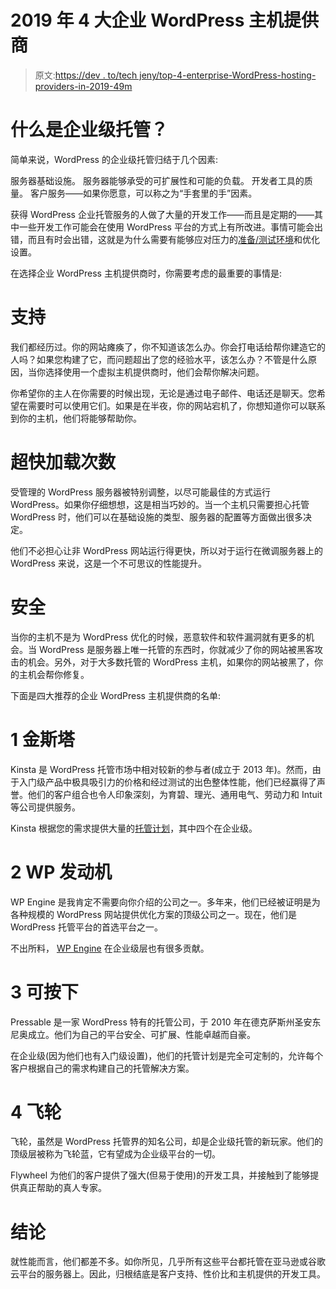 # 2019 年 4 大企业 WordPress 主机提供商

> 原文:[https://dev . to/tech jeny/top-4-enterprise-WordPress-hosting-providers-in-2019-49m](https://dev.to/techjeny/top-4-enterprise-wordpress-hosting-providers-in-2019-49m)

# [](#what-is-enterpriselevel-hosting)什么是企业级托管？

简单来说，WordPress 的企业级托管归结于几个因素:

服务器基础设施。
服务器能够承受的可扩展性和可能的负载。
开发者工具的质量。
客户服务——如果你愿意，可以称之为“手套里的手”因素。

获得 WordPress 企业托管服务的人做了大量的开发工作——而且是定期的——其中一些开发工作可能会在使用 WordPress 平台的方式上有所改进。事情可能会出错，而且有时会出错，这就是为什么需要有能够应对压力的[准备/测试环境](https://searchsoftwarequality.techtarget.com/definition/staging-environment)和优化设置。

在选择企业 WordPress 主机提供商时，你需要考虑的最重要的事情是:

# [](#support)支持

我们都经历过。你的网站瘫痪了，你不知道该怎么办。你会打电话给帮你建造它的人吗？如果您构建了它，而问题超出了您的经验水平，该怎么办？不管是什么原因，当你选择使用一个虚拟主机提供商时，他们会帮你解决问题。

你希望你的主人在你需要的时候出现，无论是通过电子邮件、电话还是聊天。您希望在需要时可以使用它们。如果是在半夜，你的网站宕机了，你想知道你可以联系到你的主机，他们将能够帮助你。

# [](#super-fast-load-times)超快加载次数

受管理的 WordPress 服务器被特别调整，以尽可能最佳的方式运行 WordPress。如果你仔细想想，这是相当巧妙的。当一个主机只需要担心托管 WordPress 时，他们可以在基础设施的类型、服务器的配置等方面做出很多决定。

他们不必担心让非 WordPress 网站运行得更快，所以对于运行在微调服务器上的 WordPress 来说，这是一个不可思议的性能提升。

# [](#security)安全

当你的主机不是为 WordPress 优化的时候，恶意软件和软件漏洞就有更多的机会。当 WordPress 是服务器上唯一托管的东西时，你就减少了你的网站被黑客攻击的机会。另外，对于大多数托管的 WordPress 主机，如果你的网站被黑了，你的主机会帮你修复。

下面是四大推荐的企业 WordPress 主机提供商的名单:

# [](#1-kinsta)1 金斯塔

Kinsta 是 WordPress 托管市场中相对较新的参与者(成立于 2013 年)。然而，由于入门级产品中极具吸引力的价格和经过测试的出色整体性能，他们已经赢得了声誉。他们的客户组合也令人印象深刻，为育碧、理光、通用电气、劳动力和 Intuit 等公司提供服务。

Kinsta 根据您的需求提供大量的[托管计划](https://www.wpressblog.com/discount-on-kinsta-hosting/)，其中四个在企业级。

# [](#2-wp-engine)2 WP 发动机

WP Engine 是我肯定不需要向你介绍的公司之一。多年来，他们已经被证明是为各种规模的 WordPress 网站提供优化方案的顶级公司之一。现在，他们是 WordPress 托管平台的首选平台之一。

不出所料， [WP Engine](https://www.wpressblog.com/wpengine-coupon-code/) 在企业级层也有很多贡献。

# [](#3-pressable)3 可按下

Pressable 是一家 WordPress 特有的托管公司，于 2010 年在德克萨斯州圣安东尼奥成立。他们为自己的平台安全、可扩展、性能卓越而自豪。

在企业级(因为他们也有入门级设置)，他们的托管计划是完全可定制的，允许每个客户根据自己的需求构建自己的托管解决方案。

# [](#4-flywheel)4 飞轮

飞轮，虽然是 WordPress 托管界的知名公司，却是企业级托管的新玩家。他们的顶级层被称为飞轮蓝，它有望成为企业级平台的一切。

Flywheel 为他们的客户提供了强大(但易于使用)的开发工具，并接触到了能够提供真正帮助的真人专家。

# [](#conclusion)结论

就性能而言，他们都差不多。如你所见，几乎所有这些平台都托管在亚马逊或谷歌云平台的服务器上。因此，归根结底是客户支持、性价比和主机提供的开发工具。